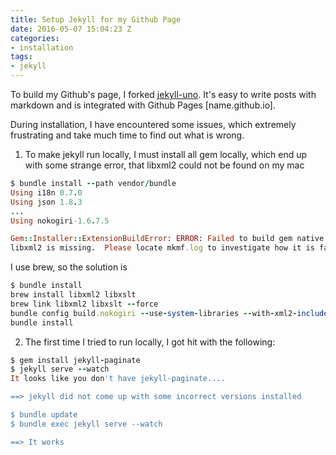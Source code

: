 ```yaml
---
title: Setup Jekyll for my Github Page
date: 2016-05-07 15:04:23 Z
categories:
- installation
tags:
- jekyll
---
```


To build my Github's page, I forked [jekyll-uno][jekyll-gh]. It's  easy to write posts with markdown and is integrated with Github Pages [name.github.io].

During installation, I have encountered some issues, which extremely frustrating and take much time to find out what is wrong.
  
1. To make jekyll run locally, I must install all gem locally, which end up with some strange error, that libxml2 could not be found on my mac 

``` ruby
$ bundle install --path vendor/bundle
Using i18n 0.7.0
Using json 1.8.3
...
Using nokogiri-1.6.7.5

Gem::Installer::ExtensionBuildError: ERROR: Failed to build gem native extension.
libxml2 is missing.  Please locate mkmf.log to investigate how it is failing.
```

I use brew, so the solution is

``` ruby
$ bundle install
brew install libxml2 libxslt
brew link libxml2 libxslt --force
bundle config build.nokogiri --use-system-libraries --with-xml2-include=/usr/local/include/libxml2 --with-xml2-lib=/usr/lib/
bundle install
```

2. The first time I tried to run locally, I got hit with the following:

``` ruby
$ gem install jekyll-paginate
$ jekyll serve --watch
It looks like you don't have jekyll-paginate....

==> jekyll did not come up with some incorrect versions installed

$ bundle update
$ bundle exec jekyll serve --watch

==> It works
```



[jekyll-gh]:  https://github.com/joshgerdes/jekyll-uno
